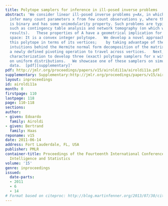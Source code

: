 ```yaml
---
title: Polytope samplers for inference in ill-posed inverse problems
abstract: 'We consider linear ill-posed inverse problems y=Ax, in which we want to
  infer many count parameters x from few count observations y, where the matrix A
  is binary and has some unimodularity property. Such problems are typical in applications
  such as contingency table analysis and network tomography (on which we present testing
  results).   These properties of A have a geometrical implication for the solution
  space: It is a convex integer polytope.   We develop a novel approach to characterize
  this polytope in terms of its vertices;    by taking advantage of the geometrical
  intuitions behind the Hermite normal form decomposition of the matrix A, and of
  a newly defined pivoting operation to travel across vertices.   Next, we use this
  characterization to develop three (exact) polytope samplers for x with emphasis
  on uniform distributions.   We showcase one of these samplers on simulated and real
  data.  [pdf][supplementary]'
pdf: http://jmlr.org/proceedings/papers/v15/airoldi11a/airoldi11a.pdf
supplementary: Supplementary:http://jmlr.org/proceedings/papers/v15/airoldi11a/airoldi11aSupple.pdf
layout: inproceedings
id: airoldi11a
month: 0
firstpage: 110
lastpage: 118
page: 110-118
sections: 
author:
- given: Edoardo
  family: Airoldi
- given: Bertrand
  family: Haas
reponame: v15
date: 2011-06-14
address: Fort Lauderdale, FL, USA
publisher: PMLR
container-title: Proceedings of the Fourteenth International Conference on Artificial
  Intelligence and Statistics
volume: '15'
genre: inproceedings
issued:
  date-parts:
  - 2011
  - 6
  - 14
# Format based on citeproc: http://blog.martinfenner.org/2013/07/30/citeproc-yaml-for-bibliographies/
---
```

